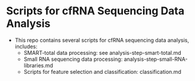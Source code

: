 # Scripts for cfRNA Sequencing Data Analysis
- This repo contains several scripts for cfRNA sequencing data analysis, includes:
  - SMART-total data processing: see analysis-step-smart-total.md 
  - Small RNA sequencing data processing: analysis-step-small-RNA-libraries.md
  - Scripts for feature selection and classification: classification.md 

